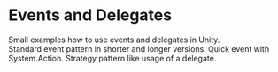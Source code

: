# Events and Delegates
Small examples how to use events and delegates in Unity.  
Standard event pattern in shorter and longer versions. 
Quick event with System.Action.
Strategy pattern like usage of a delegate.

